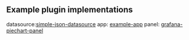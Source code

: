 ## Example plugin implementations

datasource:[simple-json-datasource](https://github.com/LeonLi000/simple-json-datasource)
app:  [example-app](https://github.com/LeonLi000/example-app)
panel: [grafana-piechart-panel](https://github.com/LeonLi000/piechart-panel)
